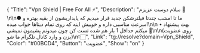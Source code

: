 {
"Title": "Vpn Shield | Free For All ⚡️",
"Description": "سلام دوست عزیزم 🌺\n\n● ما تا امشب چندتا فیلترشکن جدید قرار میدیم که پایداریشون از بقیه بهتره و سرعت مناسبی داره و خوبیش اینه که روی تمام دیتاها جواب میده!\n\n • بهت پیشنهاد میکنم حداقل 1 بار هم شده تست کن چون میدونم پشیمون نمیشی 💛\n\n(روی عضویت بزن و وارد کانال تلگرام ما شو)\n👇🏻",
"Link": "tg://resolve?domain=Vpn_Shield",
"Color": "#00BCD4",
"Button": "عضویت",
"Show": "on"
}
